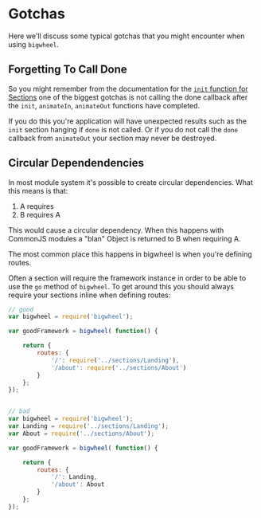 # Gotchas

Here we'll discuss some typical gotchas that you might encounter when using `bigwheel`.

## Forgetting To Call Done

So you might remember from the documentation for the [`init` function for Sections](sections-init.md) one of the biggest gotchas is not calling the done callback after the `init`, `animateIn`, `animateOut` functions have completed.

If you do this you're application will have unexpected results such as the `init` section hanging if `done` is not called. Or if you do not call the `done` callback from `animateOut` your section may never be destroyed.

## Circular Dependendencies

In most module system it's possible to create circular dependencies. What this means is that:

1. A requires 
2. B requires A

This would cause a circular dependency. When this happens with CommonJS modules a "blan" Object is returned to B when requiring A.

The most common place this happens in bigwheel is when you're defining routes.

Often a section will require the framework instance in order to be able to use the `go` method of `bigwheel`. To get around this you should always require your sections inline when defining routes:
```javascript
// good
var bigwheel = require('bigwheel');

var goodFramework = bigwheel( function() {

    return {
        routes: {
            '/': require('../sections/Landing'),
            '/about': require('../sections/About')
        }
    };
});


// bad
var bigwheel = require('bigwheel');
var Landing = require('../sections/Landing');
var About = require('../sections/About');

var goodFramework = bigwheel( function() {

    return {
        routes: {
            '/': Landing,
            '/about': About
        }
    };
});
```

